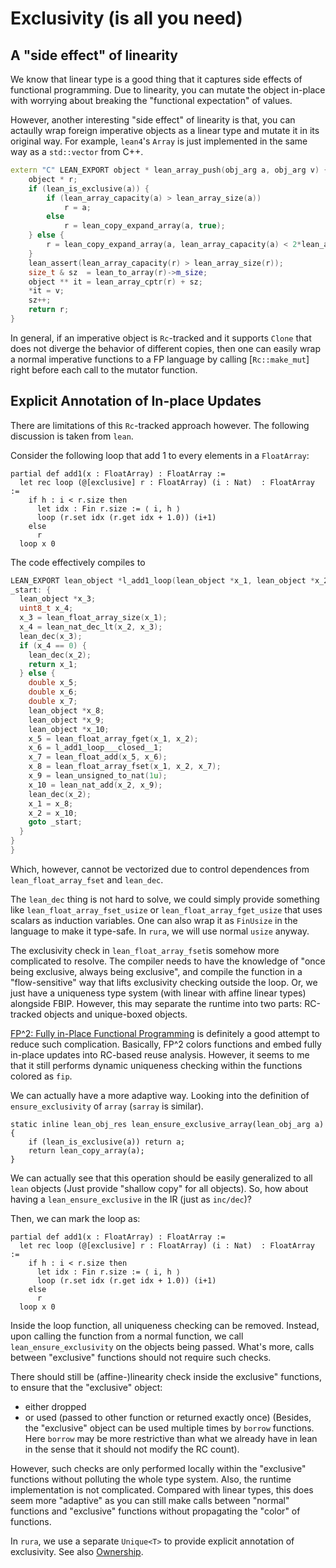 # Exclusivity (is all you need)

## A "side effect" of linearity

We know that linear type is a good thing that it captures side effects of functional programming. Due to linearity, you can mutate the object in-place with worrying about breaking the "functional expectation" of values.

However, another interesting "side effect" of linearity is that, you can actaully wrap foreign imperative objects as a linear type and mutate it in its original way. For example, `lean4`'s `Array` is just implemented in the same way as a `std::vector` from C++. 

```c++
extern "C" LEAN_EXPORT object * lean_array_push(obj_arg a, obj_arg v) {
    object * r;
    if (lean_is_exclusive(a)) {
        if (lean_array_capacity(a) > lean_array_size(a))
            r = a;
        else
            r = lean_copy_expand_array(a, true);
    } else {
        r = lean_copy_expand_array(a, lean_array_capacity(a) < 2*lean_array_size(a) + 1);
    }
    lean_assert(lean_array_capacity(r) > lean_array_size(r));
    size_t & sz  = lean_to_array(r)->m_size;
    object ** it = lean_array_cptr(r) + sz;
    *it = v;
    sz++;
    return r;
}
```

In general, if an imperative object is `Rc`-tracked and it supports `Clone` that does not diverge the behavior of different copies, then one can easily wrap a normal imperative functions to a FP language by calling [`Rc::make_mut`] right before each call to the mutator function.

## Explicit Annotation of In-place Updates
There are limitations of this `Rc`-tracked approach however. The following discussion is taken from `lean`.

Consider the following loop that add 1 to every elements in a `FloatArray`:

```lean
partial def add1(x : FloatArray) : FloatArray :=
  let rec loop (@[exclusive] r : FloatArray) (i : Nat)  : FloatArray :=
    if h : i < r.size then
      let idx : Fin r.size := ⟨ i, h ⟩
      loop (r.set idx (r.get idx + 1.0)) (i+1)
    else
      r
  loop x 0
```
The code effectively compiles to
```c
LEAN_EXPORT lean_object *l_add1_loop(lean_object *x_1, lean_object *x_2) {
_start: {
  lean_object *x_3;
  uint8_t x_4;
  x_3 = lean_float_array_size(x_1);
  x_4 = lean_nat_dec_lt(x_2, x_3);
  lean_dec(x_3);
  if (x_4 == 0) {
    lean_dec(x_2);
    return x_1;
  } else {
    double x_5;
    double x_6;
    double x_7;
    lean_object *x_8;
    lean_object *x_9;
    lean_object *x_10;
    x_5 = lean_float_array_fget(x_1, x_2);
    x_6 = l_add1_loop___closed__1;
    x_7 = lean_float_add(x_5, x_6);
    x_8 = lean_float_array_fset(x_1, x_2, x_7);
    x_9 = lean_unsigned_to_nat(1u);
    x_10 = lean_nat_add(x_2, x_9);
    lean_dec(x_2);
    x_1 = x_8;
    x_2 = x_10;
    goto _start;
  }
}
}
```
Which, however, cannot be vectorized due to control dependences from `lean_float_array_fset` and `lean_dec`.

The `lean_dec` thing is not hard to solve, we could simply provide something like `lean_float_array_fset_usize` or `lean_float_array_fget_usize` that uses scalars as induction variables. One can also wrap it as `FinUsize` in the language to make it type-safe. In `rura`, we will use normal `usize` anyway.

The exclusivity check in `lean_float_array_fset`is somehow more complicated to resolve. The compiler needs to have the knowledge of "once being exclusive, always being exclusive", and compile the function in a "flow-sensitive" way that lifts exclusivity checking outside the loop. Or, we just have a uniqueness type system (with linear with affine linear types) alongside FBIP. However, this may separate the runtime into two parts: RC-tracked objects and unique-boxed objects.

[FP^2: Fully in-Place Functional Programming](https://www.bing.com/search?q=fp%5E2+koka&cvid=c4e6d507f3734d4497683d93f8092ed6&gs_lcrp=EgZjaHJvbWUyBggAEEUYOTIGCAEQABhA0gEINzkwNGowajSoAgCwAgA&FORM=ANAB01&PC=U531) is definitely a good attempt to reduce such complication. Basically, FP^2 colors functions and embed fully in-place updates into RC-based reuse analysis. However, it seems to me that it still performs dynamic uniqueness checking within the functions colored as `fip`.

We can actually have a more adaptive way. Looking into the definition of `ensure_exclusivity` of `array` (`sarray` is similar).
```
static inline lean_obj_res lean_ensure_exclusive_array(lean_obj_arg a) {
    if (lean_is_exclusive(a)) return a;
    return lean_copy_array(a);
}
```
We can actually see that this operation should be easily generalized to all `lean` objects (Just provide "shallow copy" for all objects). So, how about having a `lean_ensure_exclusive` in the IR (just as `inc/dec`)? 

Then, we can mark the loop as:
```lean
partial def add1(x : FloatArray) : FloatArray :=
  let rec loop (@[exclusive] r : FloatArray) (i : Nat)  : FloatArray :=
    if h : i < r.size then
      let idx : Fin r.size := ⟨ i, h ⟩
      loop (r.set idx (r.get idx + 1.0)) (i+1)
    else
      r
  loop x 0
```
Inside the loop function, all uniqueness checking can be removed. Instead, upon calling the function from a normal function, we call `lean_ensure_exclusivity` on the objects being passed. What's more, calls between "exclusive" functions should not require such checks.

There should still be (affine-)linearity check inside the exclusive" functions, to ensure that the "exclusive" object:
- either dropped
- or used (passed to other function or returned exactly once)
(Besides, the "exclusive" object can be used multiple times by `borrow` functions. Here `borrow` may be more restrictive than what we already have in lean in the sense that it should not modify the RC count).

However, such checks are only performed locally within the "exclusive" functions without polluting the whole type system. Also, the runtime implementation is not complicated. Compared with linear types, this does seem more "adaptive" as you can still make calls between "normal" functions and "exclusive" functions without propagating the "color" of functions.

In `rura`, we use a separate `Unique<T>` to provide explicit annotation of exclusivity. See also [Ownership](ownership.md).


